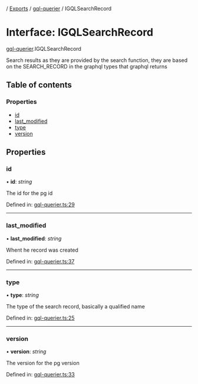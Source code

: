 [](../README.md) / [Exports](../modules.md) / [gql-querier](../modules/gql_querier.md) / IGQLSearchRecord

# Interface: IGQLSearchRecord

[gql-querier](../modules/gql_querier.md).IGQLSearchRecord

Search results as they are provided
by the search function, they are based
on the SEARCH_RECORD in the graphql types
that graphql returns

## Table of contents

### Properties

- [id](gql_querier.igqlsearchrecord.md#id)
- [last\_modified](gql_querier.igqlsearchrecord.md#last_modified)
- [type](gql_querier.igqlsearchrecord.md#type)
- [version](gql_querier.igqlsearchrecord.md#version)

## Properties

### id

• **id**: *string*

The id for the pg id

Defined in: [gql-querier.ts:29](https://github.com/onzag/itemize/blob/11a98dec/gql-querier.ts#L29)

___

### last\_modified

• **last\_modified**: *string*

Whent he record was created

Defined in: [gql-querier.ts:37](https://github.com/onzag/itemize/blob/11a98dec/gql-querier.ts#L37)

___

### type

• **type**: *string*

The type of the search record, basically a qualified name

Defined in: [gql-querier.ts:25](https://github.com/onzag/itemize/blob/11a98dec/gql-querier.ts#L25)

___

### version

• **version**: *string*

The version for the pg version

Defined in: [gql-querier.ts:33](https://github.com/onzag/itemize/blob/11a98dec/gql-querier.ts#L33)

